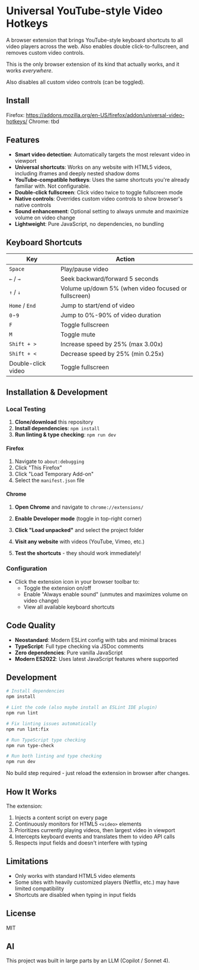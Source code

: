 # Universal YouTube-style Video Hotkeys

A browser extension that brings YouTube-style keyboard shortcuts to all video players across the web. Also enables double click-to-fullscreen, and removes custom video controls.

This is the only browser extension of its kind that actually works, and it works *everywhere*.

Also disables all custom video controls (can be toggled).

## Install

Firefox: https://addons.mozilla.org/en-US/firefox/addon/universal-video-hotkeys/
Chrome: tbd

## Features

- **Smart video detection**: Automatically targets the most relevant video in viewport
- **Universal shortcuts**: Works on any website with HTML5 videos, including iframes and deeply nested shadow doms
- **YouTube-compatible hotkeys**: Uses the same shortcuts you're already familiar with. Not configurable.
- **Double-click fullscreen**: Click video twice to toggle fullscreen mode
- **Native controls**: Overrides custom video controls to show browser's native controls
- **Sound enhancement**: Optional setting to always unmute and maximize volume on video change
- **Lightweight**: Pure JavaScript, no dependencies, no bundling

## Keyboard Shortcuts

| Key | Action |
|-----|--------|
| `Space` | Play/pause video |
| `←` / `→` | Seek backward/forward 5 seconds |
| `↑` / `↓` | Volume up/down 5% (when video focused or fullscreen) |
| `Home` / `End` | Jump to start/end of video |
| `0`-`9` | Jump to 0%-90% of video duration |
| `F` | Toggle fullscreen |
| `M` | Toggle mute |
| `Shift + >` | Increase speed by 25% (max 3.00x) |
| `Shift + <` | Decrease speed by 25% (min 0.25x) |
| Double-click video | Toggle fullscreen |

## Installation & Development

### Local Testing

1. **Clone/download** this repository
2. **Install dependencies**: `npm install`
3. **Run linting & type checking**: `npm run dev`

#### Firefox
1. Navigate to `about:debugging`
2. Click "This Firefox"
3. Click "Load Temporary Add-on"
4. Select the `manifest.json` file

#### Chrome
1. **Open Chrome** and navigate to `chrome://extensions/`
2. **Enable Developer mode** (toggle in top-right corner)
3. **Click "Load unpacked"** and select the project folder

5. **Visit any website** with videos (YouTube, Vimeo, etc.)
6. **Test the shortcuts** - they should work immediately!

### Configuration

- Click the extension icon in your browser toolbar to:
  - Toggle the extension on/off
  - Enable "Always enable sound" (unmutes and maximizes volume on video change)
  - View all available keyboard shortcuts

## Code Quality

- **Neostandard**: Modern ESLint config with tabs and minimal braces
- **TypeScript**: Full type checking via JSDoc comments
- **Zero dependencies**: Pure vanilla JavaScript
- **Modern ES2022**: Uses latest JavaScript features where supported

## Development

```bash
# Install dependencies
npm install

# Lint the code (also maybe install an ESLint IDE plugin)
npm run lint

# Fix linting issues automatically
npm run lint:fix

# Run TypeScript type checking
npm run type-check

# Run both linting and type checking
npm run dev
```

No build step required - just reload the extension in browser after changes.

## How It Works

The extension:
1. Injects a content script on every page
2. Continuously monitors for HTML5 `<video>` elements
3. Prioritizes currently playing videos, then largest video in viewport
4. Intercepts keyboard events and translates them to video API calls
5. Respects input fields and doesn't interfere with typing

## Limitations

- Only works with standard HTML5 video elements
- Some sites with heavily customized players (Netflix, etc.) may have limited compatibility
- Shortcuts are disabled when typing in input fields

## License

MIT

## AI

This project was built in large parts by an LLM (Copilot / Sonnet 4).
